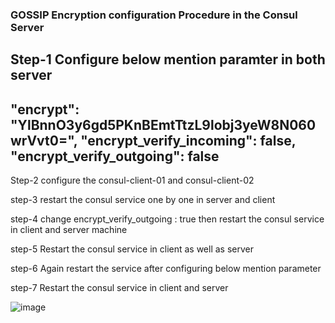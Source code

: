 <h3> GOSSIP Encryption configuration Procedure in the Consul Server </h3> 

Step-1 Configure below mention paramter in  both server 
---
"encrypt": "YlBnnO3y6gd5PKnBEmtTtzL9lobj3yeW8N060wrVvt0=",
"encrypt_verify_incoming": false,
"encrypt_verify_outgoing": false
---

Step-2 configure the consul-client-01 and consul-client-02 



step-3 restart the consul service one by one in server and client




step-4 change encrypt_verify_outgoing : true then restart the consul service in client and server machine 




step-5 Restart the consul service in client as well as server 



step-6 Again restart the service after configuring below mention parameter





step-7  Restart the consul service in client and server 






![image](https://user-images.githubusercontent.com/47826916/128641182-ebd21ce0-10b9-437f-891b-7a576cf70932.png)

